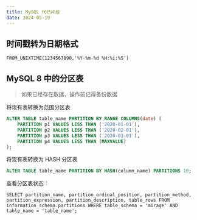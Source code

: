 ```yaml
---
title: MySQL 代码片段
date: 2024-05-19
---
```


## 时间戳转为日期格式

```mysql
FROM_UNIXTIME(1234567890,'%Y-%m-%d %H:%i:%S')
```

## MySQL 8 中的分区表

> 如果已经存在数据，操作前记得备份数据

将现有表转换为范围分区表

```sql
ALTER TABLE table_name PARTITION BY RANGE COLUMNS(date) (
    PARTITION p1 VALUES LESS THAN ('2020-01-01'),
    PARTITION p2 VALUES LESS THAN ('2020-02-01'),
    PARTITION p3 VALUES LESS THAN ('2020-03-01'),
    PARTITION p4 VALUES LESS THAN (MAXVALUE)
);
```

将现有表转换为 HASH 分区表

```sql
ALTER TABLE table_name PARTITION BY HASH(column_name) PARTITIONS 10;
```

查看分区表状态：

```
SELECT partition_name, partition_ordinal_position, partition_method, partition_expression, partition_description, table_rows FROM information_schema.partitions WHERE table_schema = 'mirage' AND table_name = 'table_name';
```
